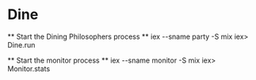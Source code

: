 Dine
====

** Start the Dining Philosophers process **
iex --sname party -S mix
iex> Dine.run

** Start the monitor process **
iex --sname monitor -S mix
iex> Monitor.stats